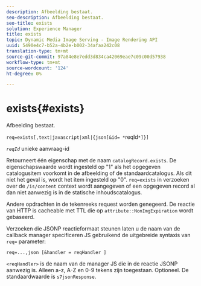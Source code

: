 ```yaml
---
description: Afbeelding bestaat.
seo-description: Afbeelding bestaat.
seo-title: exists
solution: Experience Manager
title: exists
topic: Dynamic Media Image Serving - Image Rendering API
uuid: 5490e4c7-b52a-4b2e-b002-34afaa242c08
translation-type: tm+mt
source-git-commit: 97a84e8e7edd3d834ca42069eae7c09c00d57938
workflow-type: tm+mt
source-wordcount: '124'
ht-degree: 0%

---
```



# exists{#exists}

Afbeelding bestaat.

`req=exists[,text|javascript|xml|{json[&id= *`reqId`*]}]`

*`reqId`* unieke aanvraag-id

Retourneert één eigenschap met de naam `catalogRecord.exists`. De eigenschapswaarde wordt ingesteld op &quot;1&quot; als het opgegeven catalogusitem voorkomt in de afbeelding of de standaardcatalogus. Als dit niet het geval is, wordt het item ingesteld op &quot;0&quot;. `req=exists` in verzoeken over de  `/is/content` context wordt aangegeven of een opgegeven record al dan niet aanwezig is in de statische inhoudscatalogus.

Andere opdrachten in de tekenreeks request worden genegeerd. De reactie van HTTP is cacheable met TTL die op `attribute::NonImgExpiration` wordt gebaseerd.

Verzoeken die JSONP reactieformaat steunen laten u de naam van de callback manager specificeren JS gebruikend de uitgebreide syntaxis van `req=` parameter:

`req=...,json [&handler = reqHandler ]`

`<reqHandler>` is de naam van de manager JS die in de reactie JSONP aanwezig is. Alleen a-z, A-Z en 0-9 tekens zijn toegestaan. Optioneel. De standaardwaarde is `s7jsonResponse`.
